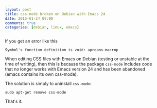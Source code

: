 ```yaml
---
layout: post
title: css-mode broken on Debian with Emacs 24
date: 2015-01-24 09:00
comments: true
categories: [debian, linux, emacs]
---
```


If you get an error like this

    Symbol's function definition is void: apropos-macrop

When editing CSS files with Emacs on Debian (testing or unstable at
the time of writing), then this is because the package `css-mode`
includes code that no longer works with Emacs version 24 and has been
abandoned (emacs contains its own css-mode).

The solution is simply to uninstall `css-mode`:

    sudo apt-get remove css-mode

That's it.
